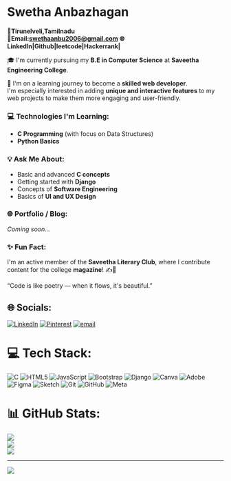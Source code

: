 #  Swetha Anbazhagan
 **📍Tirunelveli,Tamilnadu**<br>
 **📧Email:[swethaanbu2006@gmail.com](mailto:swethaanbu2006@gmail.com)**
 **🌐LinkedIn|Github|leetcode|Hackerrank|**

🎓 I'm currently pursuing my **B.E in Computer Science** at **Saveetha Engineering College**.

🌱 I'm on a learning journey to become a **skilled web developer**.  
I'm especially interested in adding **unique and interactive features** to my web projects to make them more engaging and user-friendly.


### 💻 Technologies I'm Learning:
- **C Programming** (with focus on Data Structures)
- **Python Basics**


### 💡 Ask Me About:
- Basic and advanced **C concepts**
- Getting started with **Django**
- Concepts of **Software Engineering**
- Basics of **UI and UX Design**


### 🌐 Portfolio / Blog:
*Coming soon...*

### ✨ Fun Fact:
I'm an active member of the **Saveetha Literary Club**, where I contribute content for the college **magazine**! ✍️📖

“Code is like poetry — when it flows, it's beautiful.”




## 🌐 Socials:
[![LinkedIn](https://img.shields.io/badge/LinkedIn-%230077B5.svg?logo=linkedin&logoColor=white)](https://www.linkedin.com/in/swetha-anbazhagan-646b89327/) [![Pinterest](https://img.shields.io/badge/Pinterest-%23E60023.svg?logo=Pinterest&logoColor=white)](https://pinterest.com/swethaanbu2006) [![email](https://img.shields.io/badge/Email-D14836?logo=gmail&logoColor=white)](mailto:swethaanbu2006@gmail.com) 

# 💻 Tech Stack:
![C](https://img.shields.io/badge/c-%2300599C.svg?style=for-the-badge&logo=c&logoColor=white) ![HTML5](https://img.shields.io/badge/html5-%23E34F26.svg?style=for-the-badge&logo=html5&logoColor=white) ![JavaScript](https://img.shields.io/badge/javascript-%23323330.svg?style=for-the-badge&logo=javascript&logoColor=%23F7DF1E) ![Bootstrap](https://img.shields.io/badge/bootstrap-%238511FA.svg?style=for-the-badge&logo=bootstrap&logoColor=white) ![Django](https://img.shields.io/badge/django-%23092E20.svg?style=for-the-badge&logo=django&logoColor=white) ![Canva](https://img.shields.io/badge/Canva-%2300C4CC.svg?style=for-the-badge&logo=Canva&logoColor=white) ![Adobe](https://img.shields.io/badge/adobe-%23FF0000.svg?style=for-the-badge&logo=adobe&logoColor=white) ![Figma](https://img.shields.io/badge/figma-%23F24E1E.svg?style=for-the-badge&logo=figma&logoColor=white) ![Sketch](https://img.shields.io/badge/Sketch-FFB387?style=for-the-badge&logo=sketch&logoColor=black) ![Git](https://img.shields.io/badge/git-%23F05033.svg?style=for-the-badge&logo=git&logoColor=white) ![GitHub](https://img.shields.io/badge/github-%23121011.svg?style=for-the-badge&logo=github&logoColor=white) ![Meta](https://img.shields.io/badge/Meta-%230467DF.svg?style=for-the-badge&logo=Meta&logoColor=white)
# 📊 GitHub Stats:
![](https://github-readme-stats.vercel.app/api?username=Swetha-anbazhagan&theme=dark&hide_border=true&include_all_commits=false&count_private=false)<br/>
![](https://nirzak-streak-stats.vercel.app/?user=Swetha-anbazhagan&theme=dark&hide_border=true)<br/>
![](https://github-readme-stats.vercel.app/api/top-langs/?username=Swetha-anbazhagan&theme=dark&hide_border=true&include_all_commits=false&count_private=false&layout=compact)

---
[![](https://visitcount.itsvg.in/api?id=Swetha-anbazhagan&icon=0&color=0)](https://visitcount.itsvg.in)

<!-- Proudly created with GPRM ( https://gprm.itsvg.in ) -->
